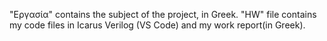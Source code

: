 "Εργασία" contains the subject of the project, in Greek.
"HW" file contains my code files in Icarus Verilog (VS Code) and my work report(in Greek).
